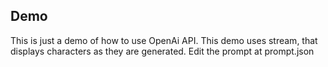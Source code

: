 ## Demo
This is just a demo of how to use OpenAi API.
This demo uses stream, that displays characters as they are generated.
Edit the prompt at prompt.json